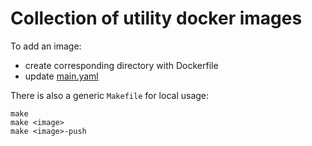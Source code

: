 # Collection of utility docker images

To add an image:
- create corresponding directory with Dockerfile
- update [main.yaml](./.github/workflows/main.yaml)

There is also a generic `Makefile` for local usage:

```
make
make <image>
make <image>-push
```
